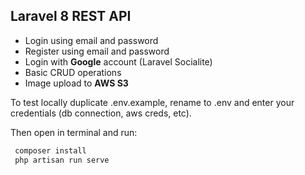 ## Laravel 8 REST API

-   Login using email and password
-   Register using email and password
-   Login with **Google** account (Laravel Socialite)
-   Basic CRUD operations
-   Image upload to **AWS S3**

To test locally duplicate .env.example, rename to .env and enter your credentials (db connection, aws creds, etc).

Then open in terminal and run:

```sh
 composer install
 php artisan run serve
```
